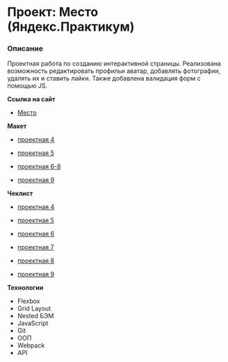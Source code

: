 # Проект: Место (Яндекс.Практикум)

### Описание

Проектная работа по созданию интерактивной страницы. Реализована возможность редактировать профильи аватар, добавлять фотографии, удалять их и ставить лайки. Также добавлена валидация форм с помощью JS.

**Ссылка на сайт**

* [Место](https://andryuha-nikolaev.github.io/mesto/)

**Макет**

* [проектная 4](https://www.figma.com/file/2cn9N9jSkmxD84oJik7xL7/JavaScript.-Sprint-4?node-id=0%3A1)

* [проектная 5](https://www.figma.com/file/bjyvbKKJN2naO0ucURl2Z0/JavaScript.-Sprint-5?node-id=50160%3A2)

* [проектная 6-8](https://www.figma.com/file/kRVLKwYG3d1HGLvh7JFWRT/JavaScript.-Sprint-6?node-id=0%3A1)

* [проектная 9](https://www.figma.com/file/PSdQFRHoxXJFs2FH8IXViF/JavaScript.-Sprint-9?node-id=0%3A1)

**Чеклист**

* [проектная 4](https://code.s3.yandex.net/web-developer/checklists-pdf/new-program/checklist-4.pdf)

* [проектная 5](https://code.s3.yandex.net/web-developer/checklists-pdf/new-program/checklist-5.pdf)

* [проектная 6](https://code.s3.yandex.net/web-developer/checklists-pdf/new-program/checklist-6.pdf)

* [проектная 7](https://code.s3.yandex.net/web-developer/checklists-pdf/new-program/checklist-7.pdf)

* [проектная 8](https://code.s3.yandex.net/web-developer/checklists-pdf/new-program/checklist-8.pdf)

* [проектная 9](https://code.s3.yandex.net/web-developer/checklists-pdf/new-program/checklist-9.pdf)

**Технологии**

* Flexbox
* Grid Layout
* Nested БЭМ
* JavaScript
* Git
* ООП
* Webpack
* API

